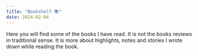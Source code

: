 ```yaml
---
title: "Bookshelf 📚"
date: 2024-02-04
---
```


Here you will find some of the books I have read. It is not the books reviews in traditional sense. It is more about highlights, notes and stories I wrote down while reading the book.
